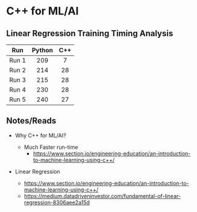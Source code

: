 # C++ for ML/AI


## Linear Regression Training Timing Analysis

| Run | Python | C++  |
| :---:   | :-: | :-: |
| Run 1 | 209 | 7 |
| Run 2 | 214 | 28 |
| Run 3 | 215 | 28 |
| Run 4 | 230 | 28 |
| Run 5 | 240 | 27 |


## Notes/Reads
- Why C++ for ML/AI?
    - Much Faster run-time
        - https://www.section.io/engineering-education/an-introduction-to-machine-learning-using-c++/

- Linear Regression
    - https://www.section.io/engineering-education/an-introduction-to-machine-learning-using-c++/
    - https://medium.datadriveninvestor.com/fundamental-of-linear-regression-8306aee2a15d
